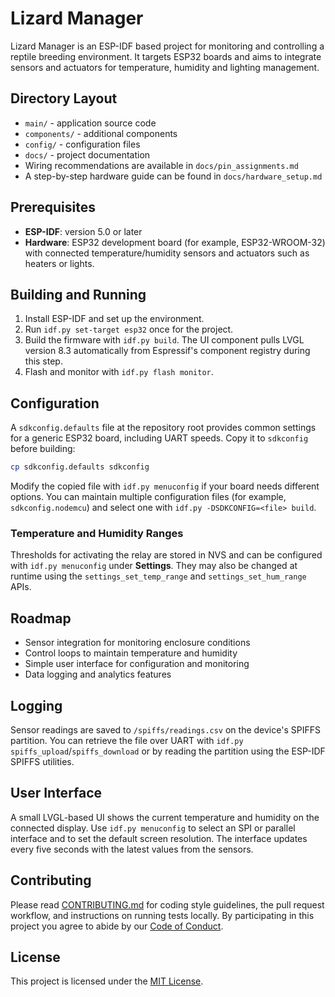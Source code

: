 # Lizard Manager

Lizard Manager is an ESP-IDF based project for monitoring and controlling a reptile breeding environment. It targets ESP32 boards and aims to integrate sensors and actuators for temperature, humidity and lighting management.

## Directory Layout

- `main/` - application source code
- `components/` - additional components
- `config/` - configuration files
- `docs/` - project documentation
- Wiring recommendations are available in `docs/pin_assignments.md`
- A step-by-step hardware guide can be found in `docs/hardware_setup.md`

## Prerequisites

- **ESP-IDF**: version 5.0 or later
- **Hardware**: ESP32 development board (for example, ESP32-WROOM-32) with connected temperature/humidity sensors and actuators such as heaters or lights.

## Building and Running

1. Install ESP-IDF and set up the environment.
2. Run `idf.py set-target esp32` once for the project.
3. Build the firmware with `idf.py build`.
   The UI component pulls LVGL version 8.3 automatically from Espressif's
   component registry during this step.
4. Flash and monitor with `idf.py flash monitor`.

## Configuration

A `sdkconfig.defaults` file at the repository root provides common settings for a generic ESP32 board, including UART speeds. Copy it to `sdkconfig` before building:

```bash
cp sdkconfig.defaults sdkconfig
```

Modify the copied file with `idf.py menuconfig` if your board needs different options. You can maintain multiple configuration files (for example, `sdkconfig.nodemcu`) and select one with `idf.py -DSDKCONFIG=<file> build`.

### Temperature and Humidity Ranges

Thresholds for activating the relay are stored in NVS and can be configured
with `idf.py menuconfig` under **Settings**. They may also be changed at runtime
using the `settings_set_temp_range` and `settings_set_hum_range` APIs.

## Roadmap

- Sensor integration for monitoring enclosure conditions
- Control loops to maintain temperature and humidity
- Simple user interface for configuration and monitoring
- Data logging and analytics features

## Logging

Sensor readings are saved to `/spiffs/readings.csv` on the device's SPIFFS
partition. You can retrieve the file over UART with
`idf.py spiffs_upload`/`spiffs_download` or by reading the partition using the
ESP-IDF SPIFFS utilities.

## User Interface

A small LVGL-based UI shows the current temperature and humidity on the
connected display. Use `idf.py menuconfig` to select an SPI or parallel
interface and to set the default screen resolution. The interface updates every
five seconds with the latest values from the sensors.

## Contributing

Please read [CONTRIBUTING.md](CONTRIBUTING.md) for coding style guidelines, the pull request workflow, and instructions on running tests locally. By participating in this project you agree to abide by our [Code of Conduct](CODE_OF_CONDUCT.md).

## License

This project is licensed under the [MIT License](LICENSE).
